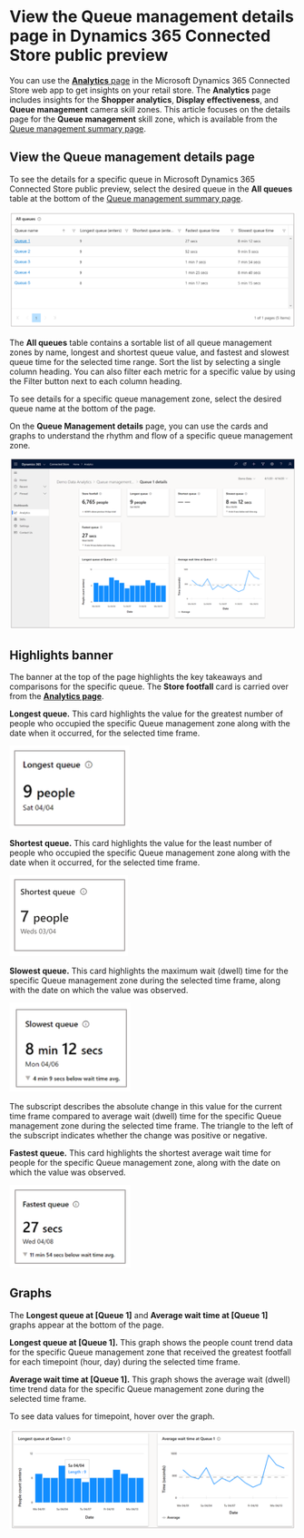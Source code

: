 

# View the Queue management details page in Dynamics 365 Connected Store public preview

You can use the [**Analytics** page](web-app-get-insights.md) in the Microsoft Dynamics 365 Connected Store web app to get insights on your retail store. The **Analytics** page includes insights for the **Shopper analytics**, **Display effectiveness**, and **Queue management** camera skill zones. This article focuses on the details page for the **Queue management** skill zone, which is available from the [Queue management summary page](queue-management-summary-page.md). 

## View the Queue management details page

To see the details for a specific queue in Microsoft Dynamics 365 Connected Store public preview, select the desired queue in the **All queues** table at the bottom of the [Queue management summary page](queue-management-summary-page.md).

![All queues table](media/analytics-29A.PNG "All queues table")

The **All queues** table contains a sortable list of all queue management zones by name, longest and shortest queue value, and fastest and slowest queue time for the selected time range. Sort the list by selecting a single column heading. You can also filter each metric for a specific value by using the Filter button next to each column heading.

To see details for a specific queue management zone, select the desired queue name at the bottom of the page.

On the **Queue Management details** page, you can use the cards and graphs to understand the rhythm and flow of a specific queue management zone.

![Queue Management details page](media/analytics-29B.PNG "Queue Management details page")

## Highlights banner

The banner at the top of the page highlights the key takeaways and comparisons for the specific queue. The **Store footfall** card is carried over from the [**Analytics page**](web-app-get-insights.md). 

**Longest queue.** This card highlights the value for the greatest number of people who occupied the specific Queue management zone along with the date when it occurred, for the selected time frame.

![Longest queue card](media/analytics-39.PNG "Longest queue card")

**Shortest queue.** This card highlights the value for the least number of people who occupied the specific Queue management zone along with the date when it occurred, for the selected time frame.

![Shortest queue card](media/analytics-42.PNG "Shortest queue card")

**Slowest queue.** This card highlights the maximum wait (dwell) time for the specific Queue management zone during the selected time frame, along with the date on which the value was observed. 

![Slowest queue card](media/analytics-40.PNG "Slowest queue card")

The subscript describes the absolute change in this value for the current time frame compared to average wait (dwell) time for the specific Queue management zone during the selected time frame. The triangle to the left of the subscript indicates whether the change was positive or negative.

**Fastest queue.** This card highlights the shortest average wait time for people for the specific Queue management zone, along with the date on which the value was observed.

![Fastest queue card](media/analytics-41.PNG "Fastest queue card")

## Graphs

The **Longest queue at [Queue 1]** and **Average wait time at [Queue 1]** graphs appear at the bottom of the page.

**Longest queue at [Queue 1].** This graph shows the people count trend data for the specific Queue management zone that received the greatest footfall for each timepoint (hour, day) during the selected time frame.

**Average wait time at [Queue 1].** This graph shows the average wait (dwell) time trend data for the specific Queue management zone during the selected time frame.

To see data values for timepoint, hover over the graph. 

![Longest queue at Queue 1 graph with underlying data displayed](media/analytics-29C.PNG "Longest queue at Queue 1 graph with underlying data displayed")
